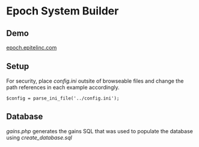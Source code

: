 # Epoch System Builder

## Demo ##

[epoch.epitelinc.com](http://epoch.epitelinc.com/)

## Setup ##

For security, place *config.ini* outsite of browseable files and change the path references in each example accordingly.
```
$config = parse_ini_file('../config.ini');
```

## Database ##

*gains.php* generates the gains SQL that was used to populate the database using *create_database.sql*
